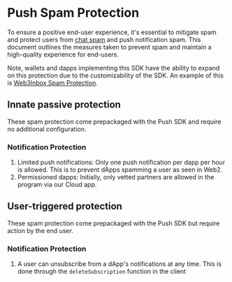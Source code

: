 # Push Spam Protection


To ensure a positive end-user experience, it's essential to mitigate spam and
protect users from [chat spam](../chat/spam-protection.md) and push notification
spam. This document outlines the measures taken to prevent spam and maintain a
high-quality experience for end-users.

Note, wallets and dapps implementing this SDK have the ability to expand on this
protection due to the customizability of the SDK. An example of this is
[Web3Inbox Spam Protection](../../meta-clients/web3inbox/spam-protection.md).

## Innate passive protection

These spam protection come prepackaged with the Push SDK and require no
additional configuration.

### Notification Protection
1. Limited push notifications: Only one push notification per dapp per hour is
   allowed. This is to prevent dApps spamming a user as seen in Web2.
2. Permissioned dapps: Initially, only vetted partners are allowed in the
   program via our Cloud app.


## User-triggered protection
These spam protection come prepackaged with the Push SDK but require action by
the end user.

### Notification Protection
1. A user can unsubscribe from a dApp's notifications at any time. This is done
   through the `deleteSubscription` function in the client
